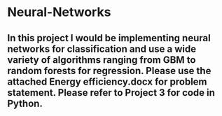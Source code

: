 # Neural-Networks

## In this project I would be implementing neural networks for classification and use a wide variety of algorithms ranging from GBM to random forests for regression. Please use the attached Energy efficiency.docx for problem statement. Please refer to Project 3 for code in Python.
